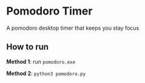 # Pomodoro Timer
A pomodoro desktop timer that keeps you stay focus

## How to run

**Method 1**: run `pomodoro.exe`

**Method 2**: `python3 pomodoro.py`

